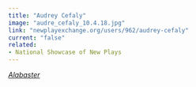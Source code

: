 ```yaml
---
title: "Audrey Cefaly"
image: "audre_cefaly_10.4.18.jpg"
link: "newplayexchange.org/users/962/audrey-cefaly"
current: "false"
related:
- National Showcase of New Plays
---
```


<a href="https://newplayexchange.org/plays/67919/alabaster" target="_blank" rel="nofollow">*Alabaster*</a>


